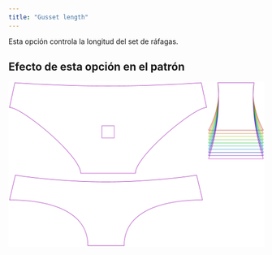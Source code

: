 ```yaml
---
title: "Gusset length"
---
```


Esta opción controla la longitud del set de ráfagas.

## Efecto de esta opción en el patrón

![Esta imagen muestra el efecto de esta opción superponiendo varias variantes que tienen un valor diferente para esta opción](ursula_gussetlength_sample.svg "Effect of this option on the pattern")
